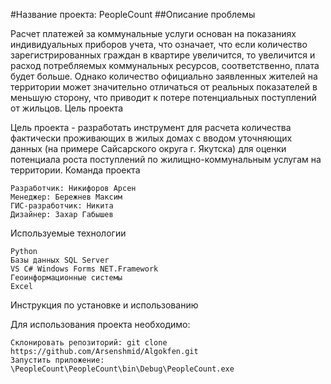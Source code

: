 #Название проекта: PeopleCount
##Описание проблемы

Расчет платежей за коммунальные услуги основан на показаниях индивидуальных приборов учета, что означает, что если количество зарегистрированных граждан в квартире увеличится, то увеличится и расход потребляемых коммунальных ресурсов, соответственно, плата будет больше. Однако количество официально заявленных жителей на территории может значительно отличаться от реальных показателей в меньшую сторону, что приводит к потере потенциальных поступлений от жильцов.
Цель проекта

Цель проекта - разработать инструмент для расчета количества фактически проживающих в жилых домах с вводом уточняющих данных (на примере Сайсарского округа г. Якутска) для оценки потенциала роста поступлений по жилищно-коммунальным услугам на территории.
Команда проекта

    Разработчик: Никифоров Арсен
    Менеджер: Бережнев Максим
    ГИС-разработчик: Никита
    Дизайнер: Захар Габышев

Используемые технологии

    Python
    Базы данных SQL Server
	VS C# Windows Forms NET.Framework
    Геоинформационные системы 
	Excel

Инструкция по установке и использованию

Для использования проекта необходимо:

    Склонировать репозиторий: git clone https://github.com/Arsenshmid/Algokfen.git
    Запустить приложение: \PeopleCount\PeopleCount\bin\Debug\PeopleCount.exe
